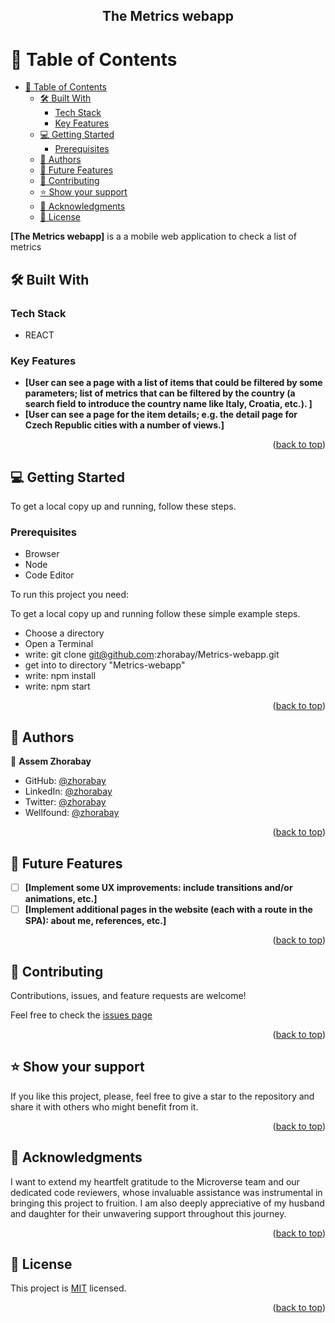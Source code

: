 <a name="readme-top"></a>
<div align="center">
  <h2><b>The Metrics webapp</b></h2>
</div>

# 📗 Table of Contents

- [📗 Table of Contents](#-table-of-contents)
  - [🛠 Built With ](#-built-with-)
    - [Tech Stack ](#tech-stack-)
    - [Key Features ](#key-features-)
  - [💻 Getting Started ](#-getting-started-)
    - [Prerequisites](#prerequisites)
  - [👥 Authors ](#-authors-)
  - [🔭 Future Features ](#-future-features-)
  - [🤝 Contributing ](#-contributing-)
  - [⭐️ Show your support ](#️-show-your-support-)
  - [🙏 Acknowledgments ](#-acknowledgments-)
  - [📝 License ](#-license-)


**[The Metrics webapp]** is a a mobile web application to check a list of metrics<br />

## 🛠 Built With <a name="built-with"></a>

### Tech Stack <a name="tech-stack"></a>
 - REACT

### Key Features <a name="key-features"></a>

- **[User can see a page with a list of items that could be filtered by some parameters; list of metrics that can be filtered by the country (a search field to introduce the country name like Italy, Croatia, etc.). ]**
- **[User can see a page for the item details; e.g. the detail page for Czech Republic cities with a number of views.]**

<p align="right">(<a href="#readme-top">back to top</a>)</p>

## 💻 Getting Started <a name="getting-started"></a>

To get a local copy up and running, follow these steps.

### Prerequisites
- Browser
- Node
- Code Editor

To run this project you need:

To get a local copy up and running follow these simple example steps.

- Choose a directory
- Open a Terminal
- write: git clone git@github.com:zhorabay/Metrics-webapp.git
- get into to directory "Metrics-webapp"
- write: npm install
- write: npm start

<p align="right">(<a href="#readme-top">back to top</a>)</p>


## 👥 Authors <a name="authors"></a>

👤 **Assem Zhorabay**

- GitHub: [@zhorabay](https://github.com/zhorabay)
- LinkedIn: [@zhorabay](https://www.linkedin.com/mwlite/in/zhorabay)
- Twitter: [@zhorabay](https://twitter.com/AssemZhorabay)
- Wellfound: [@zhorabay](https://wellfound.com/u/assem-zhorabay)

<p align="right">(<a href="#readme-top">back to top</a>)</p>


## 🔭 Future Features <a name="future-features"></a>

- [ ] **[Implement some UX improvements: include transitions and/or animations, etc.]**
- [ ] **[Implement additional pages in the website (each with a route in the SPA): about me, references, etc.]**

<p align="right">(<a href="#readme-top">back to top</a>)</p>


## 🤝 Contributing <a name="contributing"></a>

Contributions, issues, and feature requests are welcome!

Feel free to check the [issues page](https://github.com/zhorabay/Metrics-webapp/issues/)

<p align="right">(<a href="#readme-top">back to top</a>)</p>


## ⭐️ Show your support <a name="support"></a>

If you like this project, please, feel free to give a star to the repository and share it with others who might benefit from it.

<p align="right">(<a href="#readme-top">back to top</a>)</p>


## 🙏 Acknowledgments <a name="acknowledgements"></a>

I want to extend my heartfelt gratitude to the Microverse team and our dedicated code reviewers, whose invaluable assistance was instrumental in bringing this project to fruition. I am also deeply appreciative of my husband and daughter for their unwavering support throughout this journey.

<p align="right">(<a href="#readme-top">back to top</a>)</p>


## 📝 License <a name="license"></a>

This project is [MIT](./LICENSE) licensed.

<p align="right">(<a href="#readme-top">back to top</a>)</p>

